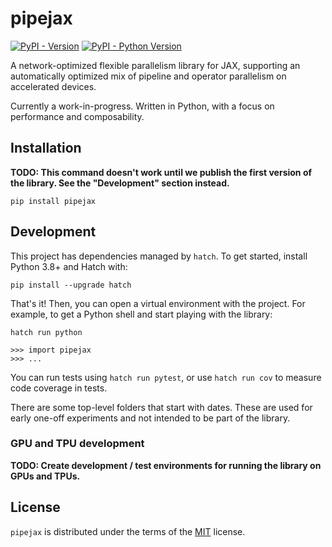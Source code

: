 # pipejax

[![PyPI - Version](https://img.shields.io/pypi/v/pipejax.svg)](https://pypi.org/project/pipejax)
[![PyPI - Python Version](https://img.shields.io/pypi/pyversions/pipejax.svg)](https://pypi.org/project/pipejax)

A network-optimized flexible parallelism library for JAX, supporting an automatically optimized mix of pipeline and operator parallelism on accelerated devices.

Currently a work-in-progress. Written in Python, with a focus on performance and composability.

## Installation

**TODO: This command doesn't work until we publish the first version of the library. See the "Development" section instead.**

```
pip install pipejax
```

## Development

This project has dependencies managed by `hatch`. To get started, install Python 3.8+ and Hatch with:

```
pip install --upgrade hatch
```

That's it! Then, you can open a virtual environment with the project. For example, to get a Python shell and start playing with the library:

```
hatch run python

>>> import pipejax
>>> ...
```

You can run tests using `hatch run pytest`, or use `hatch run cov` to measure code coverage in tests.

There are some top-level folders that start with dates. These are used for early one-off experiments and not intended to be part of the library.

### GPU and TPU development

**TODO: Create development / test environments for running the library on GPUs and TPUs.**

## License

`pipejax` is distributed under the terms of the [MIT](https://spdx.org/licenses/MIT.html) license.
